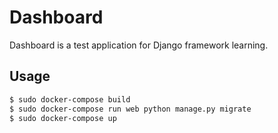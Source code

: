 Dashboard
================

Dashboard is a test application for Django framework learning.

Usage
-----

```bash
$ sudo docker-compose build
$ sudo docker-compose run web python manage.py migrate
$ sudo docker-compose up
```
